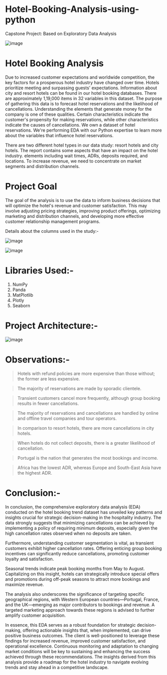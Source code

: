 # Hotel-Booking-Analysis-using-python
Capstone Project: Based on Exploratory Data Analysis

![image](https://github.com/Souvik-karmakar/Hotel-Booking-Analysis-using-python/assets/78291973/2b6b6803-e0ba-4e77-a4dc-235b8c509a51)

# Hotel Booking Analysis
Due to increased customer expectations and worldwide competition, the key factors for a prosperous hotel industry have changed over time. Hotels prioritize meeting and surpassing guests' expectations. Information about city and resort hotels can be found in our hotel booking databases. There are approximately 1,19,000 items in 32 variables in this dataset. The purpose of gathering this data is to forecast hotel reservations and the likelihood of cancellations. Understanding the elements that generate money for the company is one of these qualities. Certain characteristics indicate the customer's propensity for making reservations, while other characteristics indicate the causes of cancellations. We own a dataset of hotel reservations. We're performing EDA with our Python expertise to learn more about the variables that influence hotel reservations.

There are two different hotel types in our data study: resort hotels and city hotels. The report contains some aspects that have an impact on the hotel industry. elements including wait times, ADRs, deposits required, and locations. To increase revenue, we need to concentrate on market segments and distribution channels. 

# Project Goal
The goal of the analysis is to use the data to inform business decisions that will optimize the hotel's revenue and customer satisfaction. This may involve adjusting pricing strategies, improving product offerings, optimizing marketing and distribution channels, and developing more effective customer relationship management programs.

Details about the columns used in the study:-


![image](https://github.com/Souvik-karmakar/Hotel-Booking-Analysis-using-python/assets/78291973/3b66ff2f-60a0-4c73-8ac7-38465b3eb229)

![image](https://github.com/Souvik-karmakar/Hotel-Booking-Analysis-using-python/assets/78291973/9f06fa33-eb3f-46ac-89d2-f347bd946ef4)


# Libraries Used:-

1. NumPy
2. Panda
3. MatPlotlib
4. Plotly
5. Seaborn

# Project Architecture:-

![image](https://github.com/Souvik-karmakar/Hotel-Booking-Analysis-using-python/assets/78291973/e477f24f-17aa-4c09-8ce3-9ba7d46ce1a0)

# Observations:-

> Hotels with refund policies are more expensive than those without; the former are less expensive.
  
> The majority of reservations are made by sporadic clientele.
  
> Transient customers cancel more frequently, although group booking results in fewer cancellations.
  
> The majority of reservations and cancellations are handled by online and offline travel companies and tour operators.
  
> In comparison to resort hotels, there are more cancellations in city hotels.
  
> When hotels do not collect deposits, there is a greater likelihood of cancellation.
  
> Portugal is the nation that generates the most bookings and income.
  
> Africa has the lowest ADR, whereas Europe and South-East Asia have the highest ADR.


# Conclusion:-

In conclusion, the comprehensive exploratory data analysis (EDA) conducted on the hotel booking trend dataset has unveiled key patterns and insights crucial for strategic decision-making in the hospitality industry. The data strongly suggests that minimizing cancellations can be achieved by implementing a policy of requiring minimum deposits, especially given the high cancellation rates observed when no deposits are taken.

Furthermore, understanding customer segmentation is vital, as transient customers exhibit higher cancellation rates. Offering enticing group booking incentives can significantly reduce cancellations, promoting customer loyalty and satisfaction.

Seasonal trends indicate peak booking months from May to August. Capitalizing on this insight, hotels can strategically introduce special offers and promotions during off-peak seasons to attract more bookings and maximize revenue.

The analysis also underscores the significance of targeting specific geographical regions, with Western European countries—Portugal, France, and the UK—emerging as major contributors to bookings and revenue. A targeted marketing approach towards these regions is advised to further amplify customer acquisition.

In essence, this EDA serves as a robust foundation for strategic decision-making, offering actionable insights that, when implemented, can drive positive business outcomes. The client is well-positioned to leverage these findings for increased revenue, improved customer satisfaction, and operational excellence. Continuous monitoring and adaptation to changing market conditions will be key to sustaining and enhancing the success achieved through these recommendations. The insights derived from this analysis provide a roadmap for the hotel industry to navigate evolving trends and stay ahead in a competitive landscape.





